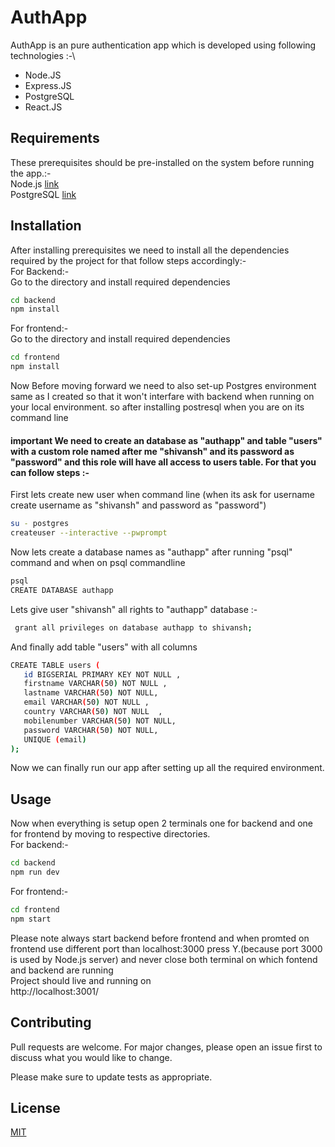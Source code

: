 # AuthApp

AuthApp is an pure authentication app which is developed using following technologies :-\
* Node.JS 
* Express.JS 
* PostgreSQL 
* React.JS

## Requirements
These prerequisites should be pre-installed on the system before running the app.:- \
Node.js [link](https://nodejs.org/)  
PostgreSQL [link](https://www.postgresql.org/)    


## Installation
After installing prerequisites we need to install all the dependencies required by the project for that follow steps accordingly:- \
For Backend:- \
Go to the directory and install required dependencies
```bash
cd backend
npm install
```

For frontend:- \
Go to the directory and install required dependencies
```bash
cd frontend
npm install
```
Now Before moving forward we need to also set-up Postgres environment same as I created so that it won't interfare with backend when running on your local environment. so after installing postresql when you are on its command line 


#### important We need to create an database as "authapp" and table "users" with a custom role named after me "shivansh" and its password as "password" and this role will have all  access to users table. For that you can follow steps  :-
First lets create new user when command line (when its ask for username create username as "shivansh" and password as "password") 
```bash
su - postgres
createuser --interactive --pwprompt
```
Now lets create a database names as "authapp" after running "psql" command and when on psql  commandline
```bash
psql
CREATE DATABASE authapp

```
Lets give user "shivansh" all rights to "authapp" database :- 
```bash
 grant all privileges on database authapp to shivansh;
```
And finally add table "users" with all columns
 ```bash
CREATE TABLE users (
	id BIGSERIAL PRIMARY KEY NOT NULL ,
	firstname VARCHAR(50) NOT NULL ,
	lastname VARCHAR(50) NOT NULL,
	email VARCHAR(50) NOT NULL ,
	country VARCHAR(50) NOT NULL  ,
    mobilenumber VARCHAR(50) NOT NULL,
    password VARCHAR(50) NOT NULL,
    UNIQUE (email)
);
```
Now we can finally run our app after setting up all the required environment.
## Usage
Now when everything is setup open 2 terminals one for backend and one for frontend by moving to respective directories. \
For backend:-
```bash
cd backend
npm run dev
```
For frontend:-
```bash
cd frontend
npm start
```
Please note always start backend before frontend and when promted on frontend use different port than localhost:3000 press Y.(because port 3000 is used by Node.js server) and never close both terminal on which fontend and backend are running\
Project should live and running on \
http://localhost:3001/

## Contributing
Pull requests are welcome. For major changes, please open an issue first to discuss what you would like to change.

Please make sure to update tests as appropriate.

## License
[MIT](https://choosealicense.com/licenses/mit/)
